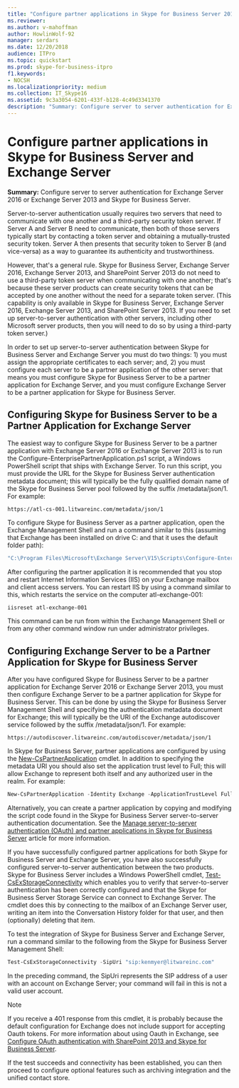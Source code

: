 ```yaml
---
title: "Configure partner applications in Skype for Business Server 2015 and Exchange Server"
ms.reviewer: 
ms.author: v-mahoffman
author: HowlinWolf-92
manager: serdars
ms.date: 12/20/2018
audience: ITPro
ms.topic: quickstart
ms.prod: skype-for-business-itpro
f1.keywords:
- NOCSH
ms.localizationpriority: medium
ms.collection: IT_Skype16
ms.assetid: 9c3a3054-6201-433f-b128-4c49d3341370
description: "Summary: Configure server to server authentication for Exchange Server 2016 or Exchange Server 2013 and Skype for Business Server."
---
```


# Configure partner applications in Skype for Business Server and Exchange Server
 
**Summary:** Configure server to server authentication for Exchange Server 2016 or Exchange Server 2013 and Skype for Business Server.
  
Server-to-server authentication usually requires two servers that need to communicate with one another and a third-party security token server. If Server A and Server B need to communicate, then both of those servers typically start by contacting a token server and obtaining a mutually-trusted security token. Server A then presents that security token to Server B (and vice-versa) as a way to guarantee its authenticity and trustworthiness.
  
However, that's a general rule. Skype for Business Server, Exchange Server 2016, Exchange Server 2013, and SharePoint Server 2013 do not need to use a third-party token server when communicating with one another; that's because these server products can create security tokens that can be accepted by one another without the need for a separate token server. (This capability is only available in Skype for Business Server, Exchange Server 2016, Exchange Server 2013, and SharePoint Server 2013. If you need to set up server-to-server authentication with other servers, including other Microsoft server products, then you will need to do so by using a third-party token server.)
  
In order to set up server-to-server authentication between Skype for Business Server and Exchange Server you must do two things: 1) you must assign the appropriate certificates to each server; and, 2) you must configure each server to be a partner application of the other server: that means you must configure Skype for Business Server to be a partner application for Exchange Server, and you must configure Exchange Server to be a partner application for Skype for Business Server.
  
## Configuring Skype for Business Server to be a Partner Application for Exchange Server

The easiest way to configure Skype for Business Server to be a partner application with Exchange Server 2016 or Exchange Server 2013 is to run the Configure-EnterprisePartnerApplication.ps1 script, a Windows PowerShell script that ships with Exchange Server. To run this script, you must provide the URL for the Skype for Business Server authentication metadata document; this will typically be the fully qualified domain name of the Skype for Business Server pool followed by the suffix /metadata/json/1. For example:
  
```console
https://atl-cs-001.litwareinc.com/metadata/json/1
```

To configure Skype for Business Server as a partner application, open the Exchange Management Shell and run a command similar to this (assuming that Exchange has been installed on drive C: and that it uses the default folder path):
  
```powershell
"C:\Program Files\Microsoft\Exchange Server\V15\Scripts\Configure-EnterprisePartnerApplication.ps1 -AuthMetaDataUrl 'https://atl-cs-001.litwareinc.com/metadata/json/1' -ApplicationType Lync"
```

After configuring the partner application it is recommended that you stop and restart Internet Information Services (IIS) on your Exchange mailbox and client access servers. You can restart IIS by using a command similar to this, which restarts the service on the computer atl-exchange-001:
  
```powershell
iisreset atl-exchange-001
```

This command can be run from within the Exchange Management Shell or from any other command window run under administrator privileges.
  
## Configuring Exchange Server to be a Partner Application for Skype for Business Server

After you have configured Skype for Business Server to be a partner application for Exchange Server 2016 or Exchange Server 2013, you must then configure Exchange Server to be a partner application for Skype for Business Server. This can be done by using the Skype for Business Server Management Shell and specifying the authentication metadata document for Exchange; this will typically be the URI of the Exchange autodiscover service followed by the suffix /metadata/json/1. For example:
  
```console
https://autodiscover.litwareinc.com/autodiscover/metadata/json/1
```

In Skype for Business Server, partner applications are configured by using the [New-CsPartnerApplication](/powershell/module/skype/new-cspartnerapplication?view=skype-ps) cmdlet. In addition to specifying the metadata URI you should also set the application trust level to Full; this will allow Exchange to represent both itself and any authorized user in the realm. For example:
  
```powershell
New-CsPartnerApplication -Identity Exchange -ApplicationTrustLevel Full -MetadataUrl "https://autodiscover.litwareinc.com/autodiscover/metadata/json/1"
```

Alternatively, you can create a partner application by copying and modifying the script code found in the Skype for Business Server server-to-server authentication documentation. See the [Manage server-to-server authentication (OAuth) and partner applications in Skype for Business Server](../../manage/authentication/server-to-server-and-partner-applications.md) article for more information.
  
If you have successfully configured partner applications for both Skype for Business Server and Exchange Server, you have also successfully configured server-to-server authentication between the two products. Skype for Business Server includes a Windows PowerShell cmdlet, [Test-CsExStorageConnectivity](/powershell/module/skype/test-csexstorageconnectivity?view=skype-ps) which enables you to verify that server-to-server authentication has been correctly configured and that the Skype for Business Server Storage Service can connect to Exchange Server. The cmdlet does this by connecting to the mailbox of an Exchange Server user, writing an item into the Conversation History folder for that user, and then (optionally) deleting that item.
  
To test the integration of Skype for Business Server and Exchange Server, run a command similar to the following from the Skype for Business Server Management Shell:
  
```powershell
Test-CsExStorageConnectivity -SipUri "sip:kenmyer@litwareinc.com"
```

In the preceding command, the SipUri represents the SIP address of a user with an account on Exchange Server; your command will fail in this is not a valid user account.
  
> [!NOTE]
> If you receive a 401 response from this cmdlet, it is probably because the default configuration for Exchange does not include support for accepting Oauth tokens. For more information about using Oauth in Exchange, see [Configure OAuth authentication with SharePoint 2013 and Skype for Business Server](/exchange/configure-oauth-authentication-with-sharepoint-2013-and-lync-2013-exchange-2013-help). 
  
If the test succeeds and connectivity has been established, you can then proceed to configure optional features such as archiving integration and the unified contact store.